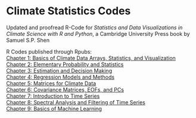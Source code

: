 # Climate Statistics Codes

Updated and proofread R-Code for *Statistics and Data Visualizations in Climate Science with R and Python*, a Cambridge University Press book by Samuel S.P. Shen

R Codes published through Rpubs: <br />
[Chapter 1: Basics of Climate Data Arrays, Statistics, and Visualization](https://rpubs.com/momtaza99/RClimateStatsCh1)<br />
[Chapter 2: Elementary Probability and Statistics](https://rpubs.com/momtaza99/RClimateStatsCh2)<br />
[Chapter 3: Estimation and Decision Making](https://rpubs.com/momtaza99/RClimateStatsCh3)<br />
[Chapter 4: Regression Models and Methods](https://rpubs.com/momtaza99/RClimateStatsCh4)<br />
[Chapter 5: Matrices for Climate Data](https://rpubs.com/momtaza99/RClimateStatsCh5)<br />
[Chapter 6: Covariance Matrices, EOFs, and PCs](https://rpubs.com/momtaza99/RClimateStatsCh6)<br />
[Chapter 7: Introduction to Time Series](https://rpubs.com/momtaza99/RClimateStatsCh7)<br />
[Chapter 8: Spectral Analysis and Filtering of Time Series](https://rpubs.com/momtaza99/RClimateStatsCh8)<br />
[Chapter 9: Basics of Machine Learning](https://rpubs.com/momtaza99/RClimateStatsCh9)

